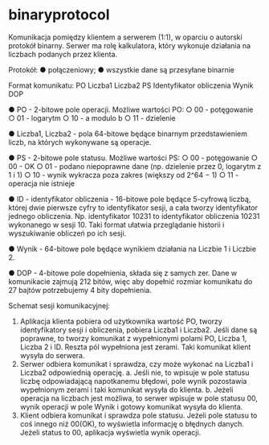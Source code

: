 # binaryprotocol
Komunikacja pomiędzy klientem a serwerem (1:1), w oparciu o autorski protokół binarny. Serwer ma rolę kalkulatora, który wykonuje działania na liczbach podanych przez klienta.

Protokół:
● połączeniowy;
● wszystkie dane są przesyłane binarnie

Format komunikatu:
PO    Liczba1   Liczba2    PS   Identyfikator obliczenia    Wynik     DOP

● PO - 2-bitowe pole operacji. Możliwe wartości PO:
    ○ 00 - potęgowanie
    ○ 01 - logarytm
    ○ 10 - a modulo b
    ○ 11 - dzielenie

● Liczba1, Liczba2 - pola 64-bitowe będące binarnym przedstawieniem liczb, na
których wykonywane są operacje.

● PS - 2-bitowe pole statusu. Możliwe wartości PS:
    ○ 00 - potęgowanie
    ○ 00 - OK
    ○ 01 - podano niepoprawne dane (np. dzielenie przez 0, logarytm z 1 i 1)
    ○ 10 - wynik wykracza poza zakres (większy od 2^64 − 1)
    ○ 11 - operacja nie istnieje

● ID - identyfikator obliczenia - 16-bitowe pole będące 5-cyfrową liczbą, której
dwie pierwsze cyfry to identyfikator sesji, a cała tworzy identyfikator jednego
obliczenia. Np. identyfikator 10231 to identyfikator obliczenia 10231
wykonanego w sesji 10. Taki format ułatwia przeglądanie historii i
wyszukiwanie obliczeń po ich sesji.

● Wynik - 64-bitowe pole będące wynikiem działania na Liczbie 1 i Liczbie 2.

● DOP - 4-bitowe pole dopełnienia, składa się z samych zer. Dane w
komunikacie zajmują 212 bitów, więc aby dopełnić rozmiar komunikatu do 27
bajtów potrzebujemy 4 bity dopełnienia.


Schemat sesji komunikacyjnej:
1. Aplikacja klienta pobiera od użytkownika wartość PO, tworzy identyfikatory
sesji i obliczenia, pobiera Liczba1 i Liczba2. Jeśli dane są poprawne, to
tworzy komunikat z wypełnionymi polami PO, Liczba 1, Liczba 2 i ID. Reszta
pól wypełniona jest zerami. Taki komunikat klient wysyła do serwera.
2. Serwer odbiera komunikat i sprawdza, czy może wykonać na Liczba1 i
Liczba2 odpowiednią operację.
a. Jeśli nie, to wpisuje w pole statusu liczbę odpowiadającą napotkanemu
błędowi, pole wynik pozostawia wypełnionym zerami i taki komunikat
wysyła do klienta.
b. Jeżeli operacja na liczbach jest możliwa, to serwer wpisuje w pole
statusu 00, wynik operacji w pole Wynik i gotowy komunikat wysyła do
klienta.
3. Klient odbiera komunikat i sprawdza pole statusu. Jeżeli pole statusu to coś
innego niż 00(OK), to wyświetla informację o błędnych danych. Jeżeli status
to 00, aplikacja wyświetla wynik operacji.

